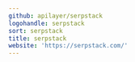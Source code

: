 ```yaml
---
github: apilayer/serpstack
logohandle: serpstack
sort: serpstack
title: serpstack
website: 'https://serpstack.com/'
---
```

